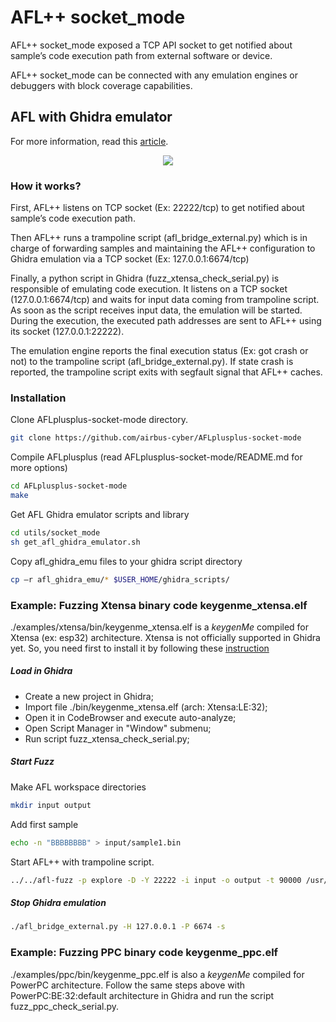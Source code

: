 # AFL++ socket_mode

AFL++ socket_mode exposed a TCP API socket to get notified about sample’s code execution path from external software 
or device.

AFL++ socket_mode can be connected with any emulation engines or debuggers with block coverage capabilities.


## AFL with Ghidra emulator

For more information, read this [article](https://airbus-cyber-security.com/fuzzing-exotic-arch-with-afl-using-ghidra-emulator/).

<p align="center">
<img src="https://airbus-cyber-security.com/wp-content/uploads/2021/04/Blog-graphic_Fuzzing-.png">
</p>


### How it works?

First, AFL++ listens on TCP socket (Ex: 22222/tcp) to get notified about sample’s code execution path.

Then AFL++ runs a trampoline script (afl_bridge_external.py) which is in charge of forwarding samples and maintaining 
the AFL++ configuration to Ghidra emulation via a TCP socket (Ex: 127.0.0.1:6674/tcp)  

Finally, a python script in Ghidra (fuzz_xtensa_check_serial.py) is responsible of emulating code execution. It listens 
on a TCP socket (127.0.0.1:6674/tcp) and waits for input data coming from trampoline script.
As soon as the script receives input data, the emulation will be started. During the execution, the executed path addresses 
are sent to AFL++ using its socket (127.0.0.1:22222).

The emulation engine reports the final execution status (Ex: got crash or not) to the trampoline script (afl_bridge_external.py).
If state crash is reported, the trampoline script exits with segfault signal that AFL++ caches.


### Installation
Clone AFLplusplus-socket-mode directory.
```bash
git clone https://github.com/airbus-cyber/AFLplusplus-socket-mode
```

Compile AFLplusplus (read AFLplusplus-socket-mode/README.md for more options)
```bash
cd AFLplusplus-socket-mode
make
```

Get AFL Ghidra emulator scripts and library
```bash
cd utils/socket_mode
sh get_afl_ghidra_emulator.sh
```

Copy afl_ghidra_emu files to your ghidra script directory
```bash
cp –r afl_ghidra_emu/* $USER_HOME/ghidra_scripts/
```

### Example: Fuzzing Xtensa binary code keygenme_xtensa.elf
./examples/xtensa/bin/keygenme_xtensa.elf is a *keygenMe* compiled for Xtensa (ex: esp32) architecture.
Xtensa is not officially supported in Ghidra yet. So, you need first to install it by following these [instruction](https://github.com/Ebiroll/ghidra-xtensa)


##### Load in Ghidra
- Create a new project in Ghidra;
- Import file ./bin/keygenme_xtensa.elf (arch: Xtensa:LE:32);
- Open it in CodeBrowser and execute auto-analyze;
- Open Script Manager in "Window" submenu;
- Run script fuzz_xtensa_check_serial.py;



##### Start Fuzz
Make AFL workspace directories
```bash
mkdir input output
```

Add first sample
```bash
echo -n "BBBBBBBB" > input/sample1.bin
```

Start AFL++ with trampoline script.
```bash
../../afl-fuzz -p explore -D -Y 22222 -i input -o output -t 90000 /usr/bin/python2 afl_bridge_external.py -H 127.0.0.1 -P 6674 -a 127.0.0.1 -p 22222 -i @@
```

##### Stop Ghidra emulation
```bash
./afl_bridge_external.py -H 127.0.0.1 -P 6674 -s
```

### Example: Fuzzing PPC binary code keygenme_ppc.elf
./examples/ppc/bin/keygenme_ppc.elf is also a *keygenMe* compiled for PowerPC architecture.
Follow the same steps above with PowerPC:BE:32:default architecture in Ghidra and run the script fuzz_ppc_check_serial.py.
  
